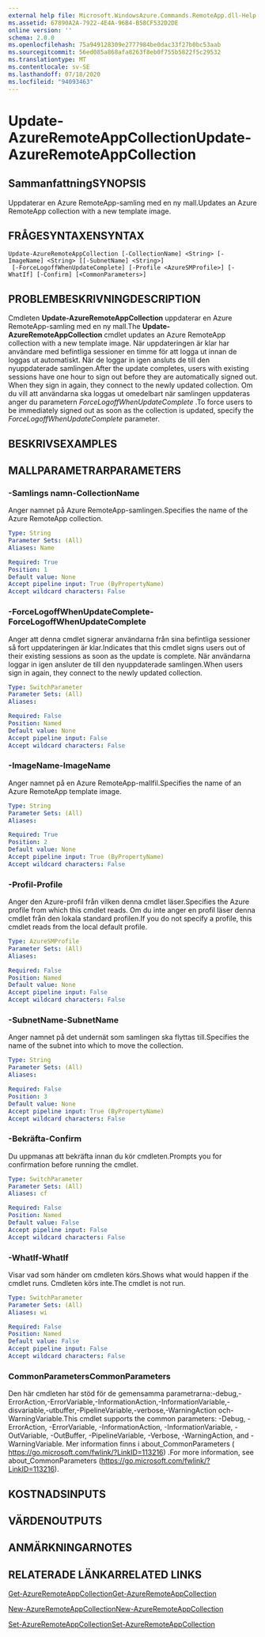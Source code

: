 ```yaml
---
external help file: Microsoft.WindowsAzure.Commands.RemoteApp.dll-Help.xml
ms.assetid: 67890A2A-7922-4E4A-96B4-B58CF532D2DE
online version: ''
schema: 2.0.0
ms.openlocfilehash: 75a949128309e2777984be0dac33f27b0bc53aab
ms.sourcegitcommit: 56ed085a868afa8263f8eb0f755b5822f5c29532
ms.translationtype: MT
ms.contentlocale: sv-SE
ms.lasthandoff: 07/18/2020
ms.locfileid: "94093463"
---
```

# <span data-ttu-id="4d83b-101">Update-AzureRemoteAppCollection</span><span class="sxs-lookup"><span data-stu-id="4d83b-101">Update-AzureRemoteAppCollection</span></span>

## <span data-ttu-id="4d83b-102">Sammanfattning</span><span class="sxs-lookup"><span data-stu-id="4d83b-102">SYNOPSIS</span></span>
<span data-ttu-id="4d83b-103">Uppdaterar en Azure RemoteApp-samling med en ny mall.</span><span class="sxs-lookup"><span data-stu-id="4d83b-103">Updates an Azure RemoteApp collection with a new template image.</span></span>

## <span data-ttu-id="4d83b-104">FRÅGESYNTAXEN</span><span class="sxs-lookup"><span data-stu-id="4d83b-104">SYNTAX</span></span>

```
Update-AzureRemoteAppCollection [-CollectionName] <String> [-ImageName] <String> [[-SubnetName] <String>]
 [-ForceLogoffWhenUpdateComplete] [-Profile <AzureSMProfile>] [-WhatIf] [-Confirm] [<CommonParameters>]
```

## <span data-ttu-id="4d83b-105">PROBLEMBESKRIVNING</span><span class="sxs-lookup"><span data-stu-id="4d83b-105">DESCRIPTION</span></span>
<span data-ttu-id="4d83b-106">Cmdleten **Update-AzureRemoteAppCollection** uppdaterar en Azure RemoteApp-samling med en ny mall.</span><span class="sxs-lookup"><span data-stu-id="4d83b-106">The **Update-AzureRemoteAppCollection** cmdlet updates an Azure RemoteApp collection with a new template image.</span></span>
<span data-ttu-id="4d83b-107">När uppdateringen är klar har användare med befintliga sessioner en timme för att logga ut innan de loggas ut automatiskt. När de loggar in igen ansluts de till den nyuppdaterade samlingen.</span><span class="sxs-lookup"><span data-stu-id="4d83b-107">After the update completes, users with existing sessions have one hour to sign out before they are automatically signed out. When they sign in again, they connect to the newly updated collection.</span></span>
<span data-ttu-id="4d83b-108">Om du vill att användarna ska loggas ut omedelbart när samlingen uppdateras anger du parametern *ForceLogoffWhenUpdateComplete* .</span><span class="sxs-lookup"><span data-stu-id="4d83b-108">To force users to be immediately signed out as soon as the collection is updated, specify the *ForceLogoffWhenUpdateComplete* parameter.</span></span>

## <span data-ttu-id="4d83b-109">BESKRIVS</span><span class="sxs-lookup"><span data-stu-id="4d83b-109">EXAMPLES</span></span>

## <span data-ttu-id="4d83b-110">MALLPARAMETRAR</span><span class="sxs-lookup"><span data-stu-id="4d83b-110">PARAMETERS</span></span>

### <span data-ttu-id="4d83b-111">-Samlings namn</span><span class="sxs-lookup"><span data-stu-id="4d83b-111">-CollectionName</span></span>
<span data-ttu-id="4d83b-112">Anger namnet på Azure RemoteApp-samlingen.</span><span class="sxs-lookup"><span data-stu-id="4d83b-112">Specifies the name of the Azure RemoteApp collection.</span></span>

```yaml
Type: String
Parameter Sets: (All)
Aliases: Name

Required: True
Position: 1
Default value: None
Accept pipeline input: True (ByPropertyName)
Accept wildcard characters: False
```

### <span data-ttu-id="4d83b-113">-ForceLogoffWhenUpdateComplete</span><span class="sxs-lookup"><span data-stu-id="4d83b-113">-ForceLogoffWhenUpdateComplete</span></span>
<span data-ttu-id="4d83b-114">Anger att denna cmdlet signerar användarna från sina befintliga sessioner så fort uppdateringen är klar.</span><span class="sxs-lookup"><span data-stu-id="4d83b-114">Indicates that this cmdlet signs users out of their existing sessions as soon as the update is complete.</span></span>
<span data-ttu-id="4d83b-115">När användarna loggar in igen ansluter de till den nyuppdaterade samlingen.</span><span class="sxs-lookup"><span data-stu-id="4d83b-115">When users sign in again, they connect to the newly updated collection.</span></span>

```yaml
Type: SwitchParameter
Parameter Sets: (All)
Aliases: 

Required: False
Position: Named
Default value: None
Accept pipeline input: False
Accept wildcard characters: False
```

### <span data-ttu-id="4d83b-116">-ImageName</span><span class="sxs-lookup"><span data-stu-id="4d83b-116">-ImageName</span></span>
<span data-ttu-id="4d83b-117">Anger namnet på en Azure RemoteApp-mallfil.</span><span class="sxs-lookup"><span data-stu-id="4d83b-117">Specifies the name of an Azure RemoteApp template image.</span></span>

```yaml
Type: String
Parameter Sets: (All)
Aliases: 

Required: True
Position: 2
Default value: None
Accept pipeline input: True (ByPropertyName)
Accept wildcard characters: False
```

### <span data-ttu-id="4d83b-118">-Profil</span><span class="sxs-lookup"><span data-stu-id="4d83b-118">-Profile</span></span>
<span data-ttu-id="4d83b-119">Anger den Azure-profil från vilken denna cmdlet läser.</span><span class="sxs-lookup"><span data-stu-id="4d83b-119">Specifies the Azure profile from which this cmdlet reads.</span></span>
<span data-ttu-id="4d83b-120">Om du inte anger en profil läser denna cmdlet från den lokala standard profilen.</span><span class="sxs-lookup"><span data-stu-id="4d83b-120">If you do not specify a profile, this cmdlet reads from the local default profile.</span></span>

```yaml
Type: AzureSMProfile
Parameter Sets: (All)
Aliases: 

Required: False
Position: Named
Default value: None
Accept pipeline input: False
Accept wildcard characters: False
```

### <span data-ttu-id="4d83b-121">-SubnetName</span><span class="sxs-lookup"><span data-stu-id="4d83b-121">-SubnetName</span></span>
<span data-ttu-id="4d83b-122">Anger namnet på det undernät som samlingen ska flyttas till.</span><span class="sxs-lookup"><span data-stu-id="4d83b-122">Specifies the name of the subnet into which to move the collection.</span></span>

```yaml
Type: String
Parameter Sets: (All)
Aliases: 

Required: False
Position: 3
Default value: None
Accept pipeline input: True (ByPropertyName)
Accept wildcard characters: False
```

### <span data-ttu-id="4d83b-123">-Bekräfta</span><span class="sxs-lookup"><span data-stu-id="4d83b-123">-Confirm</span></span>
<span data-ttu-id="4d83b-124">Du uppmanas att bekräfta innan du kör cmdleten.</span><span class="sxs-lookup"><span data-stu-id="4d83b-124">Prompts you for confirmation before running the cmdlet.</span></span>

```yaml
Type: SwitchParameter
Parameter Sets: (All)
Aliases: cf

Required: False
Position: Named
Default value: False
Accept pipeline input: False
Accept wildcard characters: False
```

### <span data-ttu-id="4d83b-125">-WhatIf</span><span class="sxs-lookup"><span data-stu-id="4d83b-125">-WhatIf</span></span>
<span data-ttu-id="4d83b-126">Visar vad som händer om cmdleten körs.</span><span class="sxs-lookup"><span data-stu-id="4d83b-126">Shows what would happen if the cmdlet runs.</span></span>
<span data-ttu-id="4d83b-127">Cmdleten körs inte.</span><span class="sxs-lookup"><span data-stu-id="4d83b-127">The cmdlet is not run.</span></span>

```yaml
Type: SwitchParameter
Parameter Sets: (All)
Aliases: wi

Required: False
Position: Named
Default value: False
Accept pipeline input: False
Accept wildcard characters: False
```

### <span data-ttu-id="4d83b-128">CommonParameters</span><span class="sxs-lookup"><span data-stu-id="4d83b-128">CommonParameters</span></span>
<span data-ttu-id="4d83b-129">Den här cmdleten har stöd för de gemensamma parametrarna:-debug,-ErrorAction,-ErrorVariable,-InformationAction,-InformationVariable,-disvariable,-utbuffer,-PipelineVariable,-verbose,-WarningAction och-WarningVariable.</span><span class="sxs-lookup"><span data-stu-id="4d83b-129">This cmdlet supports the common parameters: -Debug, -ErrorAction, -ErrorVariable, -InformationAction, -InformationVariable, -OutVariable, -OutBuffer, -PipelineVariable, -Verbose, -WarningAction, and -WarningVariable.</span></span> <span data-ttu-id="4d83b-130">Mer information finns i about_CommonParameters ( https://go.microsoft.com/fwlink/?LinkID=113216) .</span><span class="sxs-lookup"><span data-stu-id="4d83b-130">For more information, see about_CommonParameters (https://go.microsoft.com/fwlink/?LinkID=113216).</span></span>

## <span data-ttu-id="4d83b-131">KOSTNADS</span><span class="sxs-lookup"><span data-stu-id="4d83b-131">INPUTS</span></span>

## <span data-ttu-id="4d83b-132">VÄRDEN</span><span class="sxs-lookup"><span data-stu-id="4d83b-132">OUTPUTS</span></span>

## <span data-ttu-id="4d83b-133">ANMÄRKNINGAR</span><span class="sxs-lookup"><span data-stu-id="4d83b-133">NOTES</span></span>

## <span data-ttu-id="4d83b-134">RELATERADE LÄNKAR</span><span class="sxs-lookup"><span data-stu-id="4d83b-134">RELATED LINKS</span></span>

[<span data-ttu-id="4d83b-135">Get-AzureRemoteAppCollection</span><span class="sxs-lookup"><span data-stu-id="4d83b-135">Get-AzureRemoteAppCollection</span></span>](./Get-AzureRemoteAppCollection.md)

[<span data-ttu-id="4d83b-136">New-AzureRemoteAppCollection</span><span class="sxs-lookup"><span data-stu-id="4d83b-136">New-AzureRemoteAppCollection</span></span>](./New-AzureRemoteAppCollection.md)

[<span data-ttu-id="4d83b-137">Set-AzureRemoteAppCollection</span><span class="sxs-lookup"><span data-stu-id="4d83b-137">Set-AzureRemoteAppCollection</span></span>](./Set-AzureRemoteAppCollection.md)


